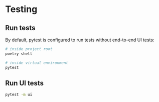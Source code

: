 # Testing

## Run tests

By default, pytest is configured to run tests without end-to-end UI tests:

```bash
# inside project root
poetry shell

# inside virtual environment
pytest
```

## Run UI tests

```bash
pytest -m ui
```
